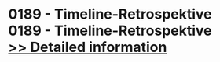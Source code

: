 # 0189 - Timeline-Retrospektive<br />0189 - Timeline-Retrospektive<br />[>> Detailed information](https://secure.shareit.com/shareit/product.html?productid=301008495&affiliateid=200057808)